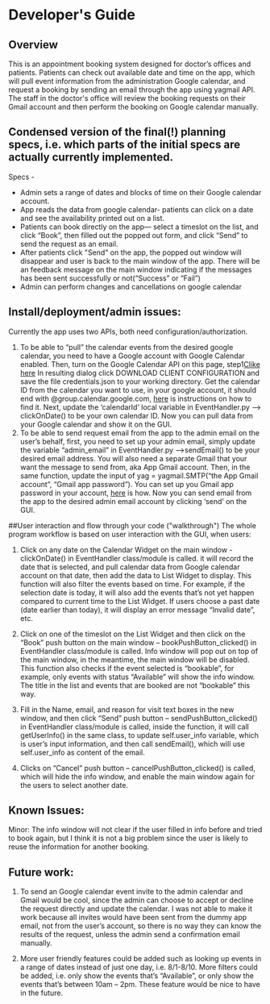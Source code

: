 # Developer's Guide 

## Overview 
This is an appointment booking system designed for doctor’s offices and patients. Patients can check out available date and time on the app, which will pull event information from the administration Google calendar, and request a booking by sending an email through the app using yagmail API. The staff in the doctor's office will review the booking requests on their Gmail account and then perform the booking on Google calendar manually.

## Condensed version of the final(!) planning specs, i.e. which parts of the initial specs are actually currently implemented.
Specs - 
- Admin sets a range of dates and blocks of time on their Google calendar account.
- App reads the data from google calendar- patients can click on a date and see the availability printed out on a list. 
- Patients can book directly on the app— select a timeslot on the list, and click “Book”, then filled out the popped out form, and click “Send” to send the request as an email.
- After patients click "Send" on the app, the popped out window will disappear and user is back to the main window of the app. There will be an feedback message on the main window indicating if the messages has been sent successfully or not(“Success” or “Fail”)
- Admin can perform changes and cancellations on google calendar

## Install/deployment/admin issues:
Currently the app uses two APIs, both need configuration/authorization. 
1.	To be able to “pull” the calendar events from the desired google calendar, you need to have a Google account with Google Calendar enabled. Then, turn on the Google Calendar API on this page, step1[Clike here](https://developers.google.com/calendar/quickstart/python) In resulting dialog click DOWNLOAD CLIENT CONFIGURATION and save the file ‪credentials.json‬ to your working directory. Get the calendar ID from the calendar you want to use, in your google account, it should end with @group.calendar.google.com, [here](https://yabdab.zendesk.com/hc/en-us/articles/205945926-Find-Google-Calendar-ID) is instructions on how to find it. Next, update the ‘calendarId’ local variable in EventHandler.py –> clickOnDate() to be your own calendar ID. Now you can pull data from your Google calendar and show it on the GUI.‬
2.	To be able to send request email from the app to the admin email on the user’s behalf, first, you need to set up your admin email, simply update the variable “admin_email” in EventHandler.py –>sendEmail() to be your desired email address. You will also need a separate Gmail that your want the message to send from, aka App Gmail account. Then, in the same function, update the input of yag = yagmail.SMTP(“the App Gmail account”, “Gmail app password”). You can set up you Gmail app password in your account, [here](https://support.google.com/mail/answer/185833?hl=en-GB) is how. Now you can send email from the app to the desired admin email account by clicking ‘send’ on the GUI.

##User interaction and flow through your code ("walkthrough")
The whole program workflow is based on user interaction with the GUI, when users:
1.	Click on any date on the Calendar Widget on the main window - clickOnDate() in EventHandler class/module is called. it will record the date that is selected, and pull calendar data from Google calendar account on that date, then add the data to List Widget to display. This function will also filter the events based on time. For example, if the selection date is today, it will also add the events that’s not yet happen compared to current time to the List Widget. If users choose a past date (date earlier than today), it will display an error message “Invalid date”, etc. 

2.	Click on one of the timeslot on the List Widget and then click on the “Book” push button on the main window – bookPushButton_clicked() in EventHandler class/module is called. Info window will pop out on top of the main window, in the meantime, the main window will be disabled. This function also checks if the event selected is “bookable”, for example, only events with status “Available” will show the info window. The title in the list and events that are booked are not “bookable” this way. 

3. 	Fill in the Name, email, and reason for visit text boxes in the new window, and then click “Send” push button – sendPushButton_clicked() in EventHandler class/module is called, inside the function, it will call getUserInfo() in the same class, to update self.user_info variable, which is user’s input information, and then call sendEmail(), which will use self.user_info as content of the email.

4.	Clicks on “Cancel” push button – cancelPushButton_clicked() is called, which will hide the info window, and enable the main window again for the users to select another date.

## Known Issues: 
Minor: The info window will not clear if the user filled in info before and tried to book again, but I think it is not a big problem since the user is likely to reuse the information for another booking.

## Future work:
1.	To send an Google calendar event invite to the admin calendar and Gmail would be cool, since the admin can choose to accept or decline the request directly and update the calendar. I was not able to make it work because all invites would have been sent from the dummy app email, not from the user’s account, so there is no way they can know the results of the request, unless the admin send a confirmation email manually.

2.	More user friendly features could be added such as looking up events in a range of dates instead of just one day, i.e. 8/1-8/10. More filters could be added, i.e. only show the events that’s “Available”, or only show the events that’s between 10am – 2pm. These feature would be nice to have in the future. 
